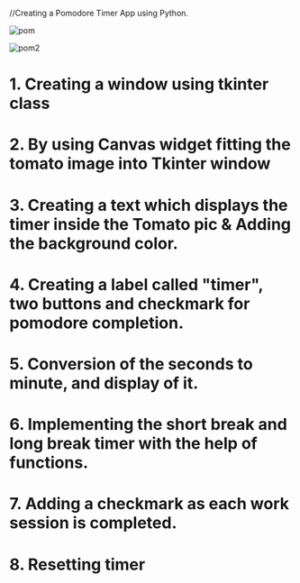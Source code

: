 //Creating a Pomodore Timer App using Python.

![pom](https://github.com/krizhnaa/Pomodore_App/assets/86138069/ab770f27-62d4-4ba6-9336-dc10d95d0633)

![pom2](https://github.com/krizhnaa/Pomodore_App/assets/86138069/926899b7-de47-45da-ac17-ab3c1f49114e)



# 1. Creating a window using tkinter class

# 2. By using Canvas widget fitting the tomato image into Tkinter window

# 3. Creating a text which displays the timer inside the Tomato pic & Adding the background color.

# 4. Creating a label called "timer", two buttons and checkmark for pomodore completion.

# 5. Conversion of the seconds to minute, and display of it.

# 6. Implementing the short break and long break timer with the help of functions.

# 7. Adding a checkmark as each work session is completed.

# 8. Resetting timer
